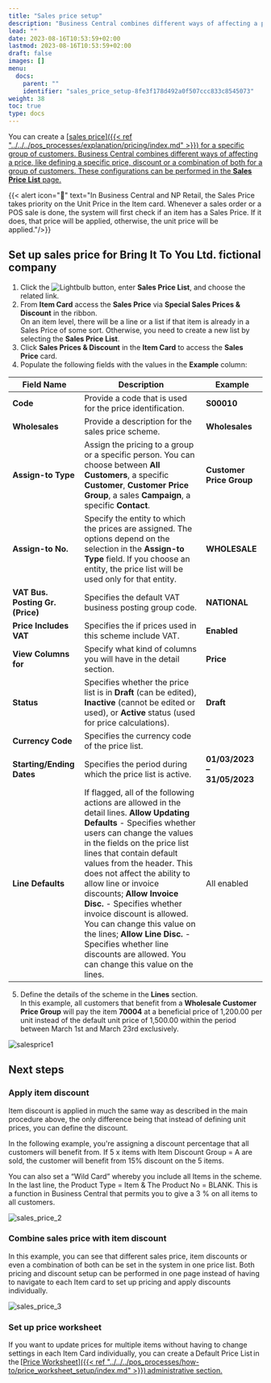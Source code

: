 ```yaml
---
title: "Sales price setup"
description: "Business Central combines different ways of affecting a price, like defining a specific price, discount or a combination of both for a group of customers."
lead: ""
date: 2023-08-16T10:53:59+02:00
lastmod: 2023-08-16T10:53:59+02:00
draft: false
images: []
menu:
  docs:
    parent: ""
    identifier: "sales_price_setup-8fe3f178d492a0f507ccc833c8545073"
weight: 38
toc: true
type: docs
---
```


You can create a [<ins>sales price<ins>]({{< ref "../../../pos_processes/explanation/pricing/index.md" >}}) for a specific group of customers. Business Central combines different ways of affecting a price, like defining a specific price, discount or a combination of both for a group of customers. These configurations can be performed in the **Sales Price List** page.

{{< alert icon="📝" text="In Business Central and NP Retail, the Sales Price takes priority on the Unit Price in the Item card. Whenever a sales order or a POS sale is done, the system will first check if an item has a Sales Price. If it does, that price will be applied, otherwise, the unit price will be applied."/>}}

## Set up sales price for Bring It To You Ltd. fictional company

1. Click the ![Lightbulb](Lightbulb_icon.PNG) button, enter **Sales Price List**, and choose the related link. 
2. From **Item Card** access the **Sales Price** via **Special Sales Prices & Discount** in the ribbon.      
   On an item level, there will be a line or a list if that item is already in a Sales Price of some sort. Otherwise, you need to create a new list by selecting the **Sales Price List**.
3. Click **Sales Prices & Discount** in the **Item Card** to access the **Sales Price** card.      
4. Populate the following fields with the values in the **Example** column:

| Field Name      | Description | Example | 
| ----------- | ----------- | ----------- |
| **Code**  | Provide a code that is used for the price identification. | **S00010** | 
| **Wholesales** | Provide a description for the sales price scheme. | **Wholesales** | 
| **Assign-to Type** | Assign the pricing to a group or a specific person. You can choose between **All Customers**, a specific **Customer**, **Customer Price Group**, a sales **Campaign**, a specific **Contact**. | **Customer Price Group** |
| **Assign-to No.** | Specify the entity to which the prices are assigned. The options depend on the selection in the **Assign-to Type** field. If you choose an entity, the price list will be used only for that entity. | **WHOLESALE** | 
| **VAT Bus. Posting Gr. (Price)** | Specifies the default VAT business posting group code. | **NATIONAL** | 
| **Price Includes VAT** | Specifies the if prices used in this scheme include VAT. | **Enabled** |
| **View Columns for** | Specify what kind of columns you will have in the detail section. | **Price** | 
| **Status** | Specifies whether the price list is in **Draft** (can be edited), **Inactive** (cannot be edited or used), or **Active** status (used for price calculations). | **Draft** |
| **Currency Code** | Specifies the currency code of the price list. |    |
| **Starting/Ending Dates** | Specifies the period during which the price list is active. | **01/03/2023 – 31/05/2023**  |
| **Line Defaults** | If flagged, all of the following actions are allowed in the detail lines. **Allow Updating Defaults** - Specifies whether users can change the values in the fields on the price list lines that contain default values from the header. This does not affect the ability to allow line or invoice discounts; **Allow Invoice Disc.** - Specifies whether invoice discount is allowed. You can change this value on the lines; **Allow Line Disc.** - Specifies whether line discounts are allowed. You can change this value on the lines. | All enabled |

5. Define the details of the scheme in the **Lines** section.       
   In this example, all customers that benefit from a **Wholesale Customer Price Group** will pay the item **70004** at a beneficial price of 1,200.00 per unit instead of the default unit price of 1,500.00 within the period between March 1st and March 23rd exclusively. 

![salesprice1](salesprice1.PNG)

## Next steps

### Apply item discount

Item discount is applied in much the same way as described in the main procedure above, the only difference being that instead of defining unit prices, you can define the discount.

In the following example, you're assigning a discount percentage that all customers will benefit from. If 5 x items with Item Discount Group = A are sold, the customer will benefit from 15% discount on the 5 items. 

You can also set a “Wild Card” whereby you include all Items in the scheme. In the last line, the Product Type = Item & The Product No = BLANK. This is a function in Business Central that permits you to give a 3 % on all items to all customers.

![sales_price_2](sales_price_2.PNG)

### Combine sales price with item discount

In this example, you can see that different sales price, item discounts or even a combination of both can be set in the system in one price list. 
Both pricing and discount setup can be performed in one page instead of having to navigate to each Item card to set up pricing and apply discounts individually. 

![sales_price_3](sales_price_3.PNG)

### Set up price worksheet

If you want to update prices for multiple items without having to change settings in each Item Card individually, you can create a Default Price List in the [<ins>Price Worksheet<ins>]({{< ref "../../../pos_processes/how-to/price_worksheet_setup/index.md" >}}) administrative section. 